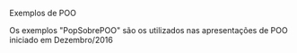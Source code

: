 
 Exemplos de POO
 
Os exemplos "PopSobrePOO" são os utilizados nas apresentações de POO iniciado em Dezembro/2016


